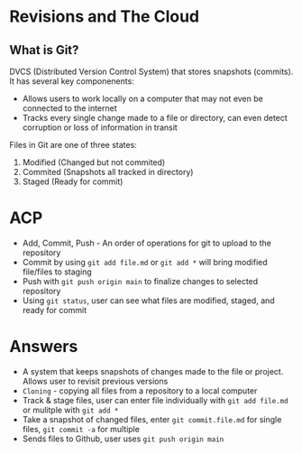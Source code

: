 # Revisions and The Cloud
## What is Git?
DVCS (Distributed Version Control System) that stores snapshots (commits). It has several key componenents:
* Allows users to work locally on a computer that may not even be connected to the internet
* Tracks every single change made to a file or directory, can even detect corruption or loss of information in transit

Files in Git are one of three states:
1. Modified (Changed but not commited)
2. Commited (Snapshots all tracked in directory)
3. Staged (Ready for commit)

# ACP
* Add, Commit, Push - An order of operations for git to upload to the repository
* Commit by using `git add file.md` or `git add *` will bring modified file/files to staging
* Push with `git push origin main` to finalize changes to selected repository
* Using `git status`, user can see what files are modified, staged, and ready for commit

# Answers
- A system that keeps snapshots of changes made to the file or project. Allows user to revisit previous versions
- `Cloning` - copying all files from a repository to a local computer
- Track & stage files, user can enter file individually with `git add file.md` or mulitple with `git add *`
- Take a snapshot of changed files, enter `git commit.file.md` for single files, `git commit -a` for multiple
- Sends files to Github, user uses `git push origin main`
